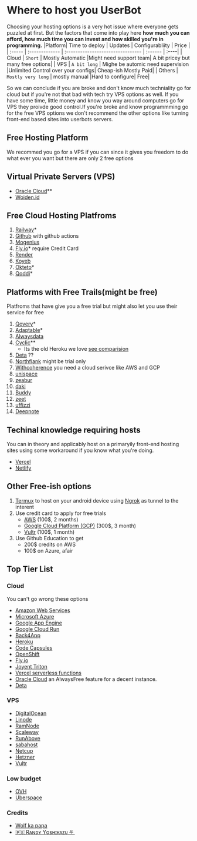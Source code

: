 # Where to host you UserBot
Choosing your hosting options is a very hot issue where everyone gets puzzled at first. But the factors that come into play here **how much you can afford, how much time you can invest and how skilled you're in programming.**
|Platform| Time to deploy | Updates |   Configurabliity | Price |
| :----- | :------------- | :-------------------------------- | :------ | :----|
| Cloud  | `Short`        | Mostly Automatic |Might need support team| A bit pricey but many free options|
| VPS    | `A bit long`   | Mighe be automic need supervision |Unlimited Control over your configs| Cheap-ish Mostly Paid|
| Others | `Mostly very long` | mostly manual |Hard to configure| Free|

So we can conclude if you are broke and don't know much techniality go for cloud but if you're not that bad with tech try VPS options as well. If you have some time, little money and know you way around computers go for VPS they proivde good control.If you're broke and know programmming go for the free VPS options we don't recommend the other options like turning front-end based sites into userbots servers.

## Free Hosting Platform
We recommed you go for a VPS if you can since it gives you freedom to do what ever you want but there are only 2 free options

## Virtual Private Servers (VPS) 
* [Oracle Cloud](https://www.oracle.com/cloud/free/)**
* [Woiden.id](https://woiden.id/)


## Free Cloud Hosting Platfroms 
1. [Railway](https://railway.app/)*
2. [Github](https://github.com) with github actions
3. [Mogenius](https://mogenius.com/)
4. [Fly.io](https://fly.io/)* require Credit Card
5. [Render](https://render.com)
6. [Koyeb](https://www.koyeb.com)
7. [Okteto](cloud.okteto.com)*
6. [Qoddi](https://qoddi.com/)*
## Platforms with Free Trails(might be free)
Platfroms that have give you a free trial but might also let you use their service for free 
1. [Qovery](https://www.qovery.com)*
2. [Adaptable](https://adaptable.io/)*
3. [Alwaysdata](https://www.alwaysdata.com/)
4. [Cyclic](https://www.cyclic.sh/)**
    - Its the old Heroku we love [see comparision](https://www.cyclic.sh/vs-heroku/)
5. [Deta](https://deta.space/) ??
6. [Northflank](https://northflank.com) might be trial only
7. [Withcoherence](https://withcoherence.com) you need a cloud serivce like AWS and GCP
8. [unispace](https://unispace.cloud)
9. [zeabur](https://www.zeabur.com)
10. [daki](https://daki.cc)
11. [Buddy](https://Buddy.works)
12. [zeet](https://www.zeet.com)
13. [uffizzi](https://www.uffizzi.com)
14. [Deepnote](https://www.Deepnote.com)


## Techinal knowledge requiring hosts
You can in theory and applicably host on a primaryily front-end hosting sites using some workaround if you know what you're doing. 
- [Vercel](https://vercel.app)
- [Netlify](https://netlify.com)


## Other Free-ish options
1. [Termux](https://termux.dev) to host on your android device using [Ngrok](https://ngrok.com/) as tunnel to the interent
2. Use credit card to apply for free trials
    - [AWS](https://aws.amazon.com/) (100$, 2 months)
    - [Google Cloud Platform (GCP)](https://cloud.google.com/run/) 
    (300$, 3 month)
    - [Vultr](https://www.vultr.com/) (100$, 1 month)
3. Use Github Education to get
    - 200$ credits on AWS 
    - 100$ on Azure, afair





## Top Tier List 
### Cloud
You can't go wrong these options
* [Amazon Web Services](https://aws.amazon.com/)
* [Microsoft Azure](https://azure.microsoft.com/)
* [Google App Engine](https://cloud.google.com/appengine) 
* [Google Cloud Run](https://cloud.google.com/run/) 
* [Back4App](https://www.back4app.com)
* [Heroku](https://www.heroku.com/)
* [Code Capsules](https://codecapsules.io)
* [OpenShift](https://www.openshift.com/)
* [Fly.io](https://fly.io/)
* [Joyent Triton](https://www.joyent.com/triton)
* [Vercel serverless functions](https://vercel.com/docs/serverless-functions/supported-languages#python)
* [Oracle Cloud](https://www.oracle.com/cloud/free/) an AlwaysFree feature for a decent instance.
* [Deta](https://www.deta.sh/)

### VPS
* [DigitalOcean](https://www.digitalocean.com/)
* [Linode](https://www.linode.com/)
* [RamNode](https://www.ramnode.com/)
* [Scaleway](https://www.scaleway.com/)
* [RunAbove](https://www.runabove.com/)
* [sabahost](http://sabatemplate.ir/)
* [Netcup](https://www.netcup.eu/vserver/vps.php)
* [Hetzner](http://hetzner.cloud/)
* [Vultr](https://www.vultr.com/)


### Low budget
* [OVH](https://www.ovh.com/us/vps/) 
* [Uberspace](https://uberspace.de/)

### Credits 

* [Wolf ka papa](https://t.me/ShaanCoding/)
* [🇵🇸 Rᴀɴᴅʏ Yᴏsʜɪᴋᴀᴢᴜ ⛧ ⁪⁬⁮⁮⁮](https://t.me/xtdevs)
